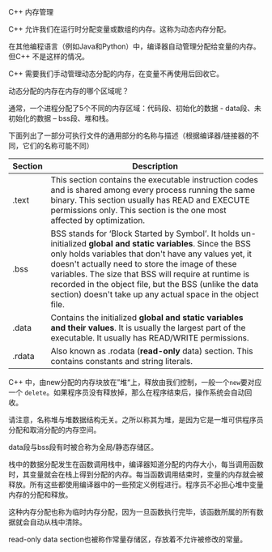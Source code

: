 C++ 内存管理

C++ 允许我们在运行时分配变量或数组的内存。这称为动态内存分配。

在其他编程语言（例如Java和Python）中，编译器自动管理分配给变量的内存。但C++ 不是这样的情况。

C++ 需要我们手动管理动态分配的内存，在变量不再使用后回收它。



动态分配的内存在内存的哪个区域呢？

通常，一个进程分配了5个不同的内存区域：代码段、初始化的数据 - data段、未初始化的数据 – bss段、堆和栈。

[^BSS]: BSS 的意思是 ‘Block Started by Symbol’，它包含未初始化的全局和静态变量。

下面列出了一部分可执行文件的通用部分的名称与描述（根据编译器/链接器的不同，它们的名称可能不同）

| **Section** | **Description**                                              |
| ----------- | ------------------------------------------------------------ |
| .text       | This section contains the executable instruction codes and is shared among every process running the same binary. This section usually has READ and EXECUTE permissions only. This section is the one most affected by optimization. |
| .bss        | BSS stands for ‘Block Started by Symbol’. It holds un-initialized **global and static variables**. Since the BSS only holds variables that don't have any values yet, it doesn't actually need to store the image of these variables. The size that BSS will require at runtime is recorded in the object file, but the BSS (unlike the data section) doesn't take up any actual space in the object file. |
| .data       | Contains the initialized **global and static variables and their values**. It is usually the largest part of the executable. It usually has READ/WRITE permissions. |
| .rdata      | Also known as .rodata (**read-only** data) section. This contains constants and string literals. |



C++ 中，由new分配的内存块放在”堆“上，释放由我们控制，一般一个`new`要对应一个 `delete`。如果程序员没有释放掉，那么在程序结束后，操作系统会自动回收。

请注意，名称堆与堆数据结构无关。之所以称其为堆，是因为它是一堆可供程序员分配和取消分配的内存空间。



data段与bss段有时被合称为全局/静态存储区。



栈中的数据分配发生在函数调用栈中，编译器知道分配的内存大小，每当调用函数时，其变量就会在栈上得到分配的内存。每当函数调用结束时，变量的内存就会被释放。所有这些都使用编译器中的一些预定义例程进行。程序员不必担心堆中变量内存的分配和释放。

这种内存分配也称为临时内存分配，因为一旦函数执行完毕，该函数所属的所有数据就会自动从栈中清除。



read-only data section也被称作常量存储区，存放着不允许被修改的常量。